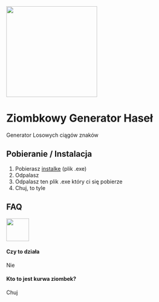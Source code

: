 
<img src="https://cdn.discordapp.com/attachments/1016613165359968277/1205565028527251526/cos.png?ex=65d8d4ed&is=65c65fed&hm=95a8857db00009cb24b52312fff57c6ceafbe67f31f99c59fc9c4479f56e23fb&" width="240"/> 

# Ziombkowy Generator Haseł

Generator Losowych ciągów znaków


## Pobieranie / Instalacja

1. Pobierasz [instalke](https://github.com/krawatPL/ZiombkowyGeneratorHase-/releases/tag/Instalka) (plik .exe)
2. Odpalasz
3. Odpalasz ten plik .exe który ci się pobierze
4. Chuj, to tyle
## FAQ
<img src="https://media.discordapp.net/attachments/1200941576130674828/1201160794960838666/IMG_20240119_100101.jpg?ex=65edb92a&is=65db442a&hm=09017af0db6adb92d5a7375334fbeae2d9c7edafb8ab6f870a05795d4b941d28&=&format=webp&width=420&height=559" width="60"/> 

#### Czy to działa

Nie

#### Kto to jest kurwa ziombek?

Chuj

